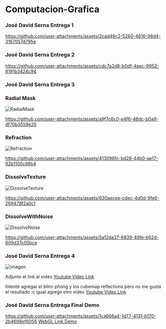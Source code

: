# Computacion-Grafica
### José David Serna Entrega 1
https://github.com/user-attachments/assets/2cad49c2-5260-4616-98d4-3167057d795e


### José David Serna Entrega 2
https://github.com/user-attachments/assets/cdc7a2d8-b0df-4aec-9952-8191b3424c94

### José David Serna Entrega 3


### Radial Mask

![RadialMask](https://github.com/user-attachments/assets/bc859ce6-c18e-4dae-99c4-310ade49402c)

https://github.com/user-attachments/assets/a9f7c6c0-e4f6-48dc-b0a9-df70b3559e20


### Refraction

![Refraction](https://github.com/user-attachments/assets/d7fabad4-6537-4ea2-b192-e2eebbddd0f1)

https://github.com/user-attachments/assets/413096fc-bd28-44b0-ae17-92b1100c98b4


### DissolveTexture

![DissolveTexture](https://github.com/user-attachments/assets/12a9dcf3-6c37-45e2-b414-efb7c3763294)

https://github.com/user-attachments/assets/630aecee-cdec-4d0d-9fe6-269478f2a0c1


### DissolveWithNoise
![DissolveNoise](https://github.com/user-attachments/assets/adf2317e-6e2d-46a9-925a-fbed4e4e07c1)


https://github.com/user-attachments/assets/5a12da37-6839-49fe-b62d-609d37c05bce

### José David Serna Entrega 4
![imagen](https://github.com/user-attachments/assets/279c63e9-714e-4efb-82a7-c9ed1f7397e2)

Adjunto el link al video [Youtube Video Link](https://youtu.be/gia4WkNqiG8)

Intenté agregar el blinn phong y los cubemap reflections pero no me gusta el resultado :c igual agrego otro video
[Youtube Video Link](https://youtu.be/OsHu7IzXZ1M)

### José David Serna Entrega Final Demo
https://github.com/user-attachments/assets/1ca666a4-1d77-4131-b170-2b4698ef6056
[WebGL Link Demo](https://jdserna00.github.io/CG_Alatreon_In_Wilds/)
